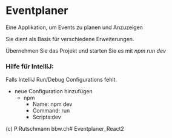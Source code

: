 # Eventplaner

Eine Applikation, um Events zu planen und Anzuzeigen

Sie dient als Basis für verschiedene Erweiterungen.

Übernehmen Sie das Projekt und starten Sie es mit _npm run dev_

### Hilfe für IntelliJ:

Falls IntelliJ Run/Debug Configurations fehlt.</br>
- neue Configuration hinzufügen
  - npm
    - Name: npm dev
    - Command: run
    - Scripts:dev

(c) P.Rutschmann bbw.ch#   E v e n t p l a n e r _ R e a c t 2  
 